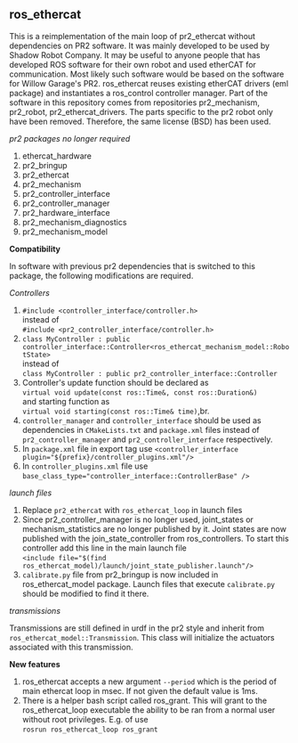 ros_ethercat
------------

  This is a reimplementation of the main loop of pr2_ethercat without dependencies on PR2 software. It was mainly developed to be used by Shadow Robot Company. It may be useful to anyone people that has developed ROS software for their own robot and used etherCAT for communication. Most likely such software would be based on the software for Willow Garage's PR2. ros_ethercat reuses existing etherCAT drivers (eml package) and instantiates a ros_control controller manager. Part of the software in this repository comes from repositories pr2_mechanism, pr2_robot, pr2_ethercat_drivers. The parts specific to the pr2 robot only have been removed. Therefore, the same license (BSD) has been used.
  
*pr2 packages no longer required*

  1. ethercat_hardware
  2. pr2_bringup
  3. pr2_ethercat
  4. pr2_mechanism
  5. pr2_controller_interface
  6. pr2_controller_manager
  7. pr2_hardware_interface
  8. pr2_mechanism_diagnostics
  9. pr2_mechanism_model


**Compatibility**

In software with previous pr2 dependencies that is switched to this package, the following modifications are required.

*Controllers*

 1. `#include <controller_interface/controller.h>`<br>
instead of<br>`#include <pr2_controller_interface/controller.h>`
 2. `class MyController : public controller_interface::Controller<ros_ethercat_mechanism_model::RobotState>`<br>
instead of<br>`class MyController : public pr2_controller_interface::Controller`
 3. Controller's update function should be declared as <br>`virtual void update(const ros::Time&, const ros::Duration&)`<br> and starting function as <br> `virtual void starting(const ros::Time& time)`,br.
 4. `controller_manager` and `controller_interface` should be used as dependencies in `CMakeLists.txt` and `package.xml` files instead of `pr2_controller_manager` and `pr2_controller_interface` respectively.
 5. In `package.xml` file in export tag use `<controller_interface plugin="${prefix}/controller_plugins.xml"/>` 
 6. In `controller_plugins.xml` file use `base_class_type="controller_interface::ControllerBase" />`
 
*launch files*

 1. Replace `pr2_ethercat` with `ros_ethercat_loop` in launch files
 2. Since pr2_controller_manager is no longer used, joint_states or mechanism_statistics are no longer published by it. Joint states are now  published with the join_state_controller from ros_controllers. To start this controller add this line in the main launch file <br> `<include file="$(find ros_ethercat_model)/launch/joint_state_publisher.launch"/>`
 3. `calibrate.py` file from pr2_bringup is now included in ros_ethercat_model package. Launch files that execute `calibrate.py` should be modified to find it there.
 
*transmissions*

 Transmissions are still defined in urdf in the pr2 style and inherit from `ros_ethercat_model::Transmission`. This class will initialize the actuators associated with this transmission.
 
 **New features**
 1. ros_ethercat accepts a new argument `--period` which is the period of main ethercat loop in msec. If not given the default value is 1ms.
 2. There is a helper bash script called ros_grant. This will grant to the ros_ethercat_loop executable the ability to be ran from a normal user without root privileges. E.g. of use<br>`rosrun ros_ethercat_loop ros_grant`
 

